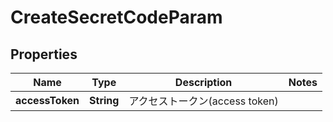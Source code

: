 

# CreateSecretCodeParam


## Properties

| Name | Type | Description | Notes |
|------------ | ------------- | ------------- | -------------|
|**accessToken** | **String** | アクセストークン(access token) |  |



